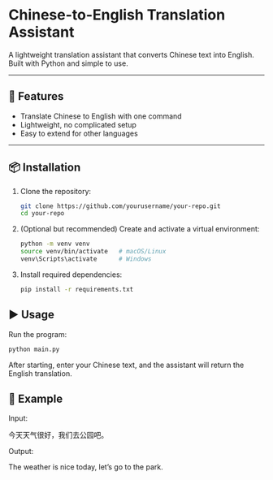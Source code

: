 # Chinese-to-English Translation Assistant

A lightweight translation assistant that converts Chinese text into English.  
Built with Python and simple to use.

---

## 🚀 Features
- Translate Chinese to English with one command
- Lightweight, no complicated setup
- Easy to extend for other languages

---

## 📦 Installation

1. Clone the repository:
   ```bash
   git clone https://github.com/yourusername/your-repo.git
   cd your-repo

2. (Optional but recommended) Create and activate a virtual environment:
   ```bash
   python -m venv venv
   source venv/bin/activate   # macOS/Linux
   venv\Scripts\activate      # Windows

3. Install required dependencies:
   ```bash
   pip install -r requirements.txt

## ▶️ Usage

Run the program:
   ```bash
   python main.py
   ```
After starting, enter your Chinese text, and the assistant will return the English translation.

## 📝 Example

Input:

今天天气很好，我们去公园吧。


Output:

The weather is nice today, let’s go to the park.
